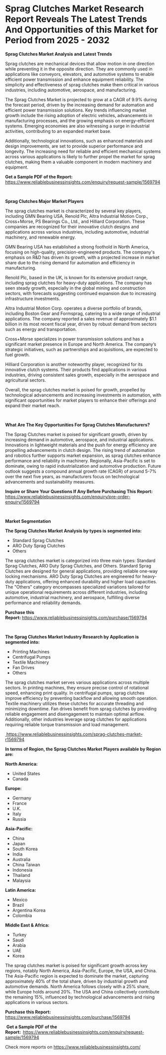 <p><h1>Sprag Clutches Market Research Report Reveals The Latest Trends And Opportunities of this Market for Period from 2025 - 2032</h1></p><p><strong>Sprag Clutches Market Analysis and Latest Trends</strong></p>
<p><p>Sprag clutches are mechanical devices that allow motion in one direction while preventing it in the opposite direction. They are commonly used in applications like conveyors, elevators, and automotive systems to enable efficient power transmission and enhance equipment reliability. The simplicity and effectiveness of sprag clutches make them critical in various industries, including automotive, aerospace, and manufacturing.</p><p>The Sprag Clutches Market is projected to grow at a CAGR of 9.9% during the forecast period, driven by the increasing demand for automation and efficient power transmission solutions. Key trends influencing market growth include the rising adoption of electric vehicles, advancements in manufacturing processes, and the growing emphasis on energy-efficient systems. Emerging economies are also witnessing a surge in industrial activities, contributing to an expanded market base. </p><p>Additionally, technological innovations, such as enhanced materials and design improvements, are set to provide superior performance and longevity. The increasing need for reliable and efficient mechanical systems across various applications is likely to further propel the market for sprag clutches, making them a valuable component in modern machinery and equipment.</p></p>
<p><strong>Get a Sample PDF of the Report:&nbsp;</strong> <a href="https://www.reliablebusinessinsights.com/enquiry/request-sample/1569794?utm_campaign=3288&utm_medium=2&utm_source=Github&utm_content=ia&utm_term=25032025&utm_id=sprag-clutches">https://www.reliablebusinessinsights.com/enquiry/request-sample/1569794</a></p>
<p>&nbsp;</p>
<p><strong>Sprag Clutches Major Market Players</strong></p>
<p><p>The sprag clutches market is characterized by several key players, including GMN Bearing USA, Renold Plc, Altra Industrial Motion Corp., Cross+Morse, PS Bearings Co., Ltd., and Hilliard Corporation. These companies are recognized for their innovative clutch designs and applications across various industries, including automotive, industrial machinery, and renewable energy.</p><p>GMN Bearing USA has established a strong foothold in North America, focusing on high-quality, precision-engineered products. The company's emphasis on R&D has driven its growth, with a projected increase in market share due to the rising demand for automation and efficiency in manufacturing.</p><p>Renold Plc, based in the UK, is known for its extensive product range, including sprag clutches for heavy-duty applications. The company has seen steady growth, especially in the global mining and construction sectors, with forecasts suggesting continued expansion due to increasing infrastructure investments.</p><p>Altra Industrial Motion Corp. operates a diverse portfolio of brands, including Boston Gear and Formsprag, catering to a wide range of industrial applications. The company reported a sales revenue of approximately $1.1 billion in its most recent fiscal year, driven by robust demand from sectors such as energy and transportation.</p><p>Cross+Morse specializes in power transmission solutions and has a significant market presence in Europe and North America. The company’s strategic initiatives, such as partnerships and acquisitions, are expected to fuel growth.</p><p>Hilliard Corporation is another noteworthy player, recognized for its innovative clutch systems. Their products find applications in various industries, driving consistent sales growth, especially in the aerospace and agricultural sectors.</p><p>Overall, the sprag clutches market is poised for growth, propelled by technological advancements and increasing investments in automation, with significant opportunities for market players to enhance their offerings and expand their market reach.</p></p>
<p>&nbsp;</p>
<p><strong>What Are The Key Opportunities For Sprag Clutches Manufacturers?</strong></p>
<p><p>The Sprag Clutches market is poised for significant growth, driven by increasing demand in automotive, aerospace, and industrial applications. Innovations in lightweight materials and the push for energy efficiency are propelling advancements in clutch design. The rising trend of automation and robotics further supports market expansion, as sprag clutches enhance performance and reliability in machinery. Regionally, Asia-Pacific is set to dominate, owing to rapid industrialization and automotive production. Future outlook suggests a compound annual growth rate (CAGR) of around 5-7% over the next five years, as manufacturers focus on technological advancements and sustainability measures.</p></p>
<p><strong>Inquire or Share Your Questions If Any Before Purchasing This Report:</strong> <a href="https://www.reliablebusinessinsights.com/enquiry/pre-order-enquiry/1569794?utm_campaign=3288&utm_medium=2&utm_source=Github&utm_content=ia&utm_term=25032025&utm_id=sprag-clutches">https://www.reliablebusinessinsights.com/enquiry/pre-order-enquiry/1569794</a></p>
<p>&nbsp;</p>
<p><strong>Market Segmentation</strong></p>
<p><strong>The Sprag Clutches Market Analysis by types is segmented into:</strong></p>
<p><ul><li>Standard Sprag Clutches</li><li>ARO Duty Sprag Clutches</li><li>Others</li></ul></p>
<p><p>The sprag clutches market is categorized into three main types: Standard Sprag Clutches, ARO Duty Sprag Clutches, and Others. Standard Sprag Clutches are designed for general applications, providing reliable one-way locking mechanisms. ARO Duty Sprag Clutches are engineered for heavy-duty applications, offering enhanced durability and higher load capacities. The "Others" category encompasses specialized variations tailored for unique operational requirements across different industries, including automotive, industrial machinery, and aerospace, fulfilling diverse performance and reliability demands.</p></p>
<p><strong>Purchase this Report:&nbsp;</strong><a href="https://www.reliablebusinessinsights.com/purchase/1569794?utm_campaign=3288&utm_medium=2&utm_source=Github&utm_content=ia&utm_term=25032025&utm_id=sprag-clutches">https://www.reliablebusinessinsights.com/purchase/1569794</a></p>
<p>&nbsp;</p>
<p><strong>The Sprag Clutches Market Industry Research by Application is segmented into:</strong></p>
<p><ul><li>Printing Machines</li><li>Centrifugal Pumps</li><li>Textile Machinery</li><li>Fan Drives</li><li>Others</li></ul></p>
<p><p>The sprag clutches market serves various applications across multiple sectors. In printing machines, they ensure precise control of rotational speed, enhancing print quality. In centrifugal pumps, sprag clutches improve efficiency by preventing backflow and allowing smooth operation. Textile machinery utilizes these clutches for accurate threading and minimizing downtime. Fan drives benefit from sprag clutches by providing reliable engagement and disengagement to maintain optimal airflow. Additionally, other industries leverage sprag clutches for applications requiring reliable torque transmission and load management.</p></p>
<p><a href="https://www.reliablebusinessinsights.com/sprag-clutches-market-r1569794?utm_campaign=3288&utm_medium=2&utm_source=Github&utm_content=ia&utm_term=25032025&utm_id=sprag-clutches">&nbsp;https://www.reliablebusinessinsights.com/sprag-clutches-market-r1569794</a></p>
<p><strong>In terms of Region, the Sprag Clutches Market Players available by Region are:</strong></p>
<p>
    <p> <strong> North America: </strong>
        <ul>
            <li>United States</li>
            <li>Canada</li>
        </ul>
        </p> 
    <p> <strong> Europe: </strong>
        <ul>
            <li>Germany</li>
            <li>France</li>
            <li>U.K.</li>
            <li>Italy</li>
            <li>Russia</li>
        </ul>
        </p> 
    <p> <strong> Asia-Pacific: </strong>
        <ul>
            <li>China</li>
            <li>Japan</li>
            <li>South Korea</li>
            <li>India</li>
            <li>Australia</li>
            <li>China Taiwan</li>
            <li>Indonesia</li>
            <li>Thailand</li>
            <li>Malaysia</li>
        </ul>
        </p> 
    <p> <strong> Latin America: </strong>
        <ul>
            <li>Mexico</li>
            <li>Brazil</li>
            <li>Argentina Korea</li>
            <li>Colombia</li>
        </ul>
        </p> 
    <p> <strong> Middle East & Africa: </strong>
        <ul>
            <li>Turkey</li>
            <li>Saudi</li>
            <li>Arabia</li>
            <li>UAE</li>
            <li>Korea</li>
        </ul>
    </p>
    </p>
<p><p>The sprag clutches market is poised for significant growth across key regions, notably North America, Asia-Pacific, Europe, the USA, and China. The Asia-Pacific region is expected to dominate the market, capturing approximately 40% of the total share, driven by industrial growth and automotive demands. North America follows closely with a 25% share, while Europe holds around 20%. The USA and China collectively contribute the remaining 15%, influenced by technological advancements and rising applications in various sectors.</p></p>
<p><strong>Purchase this Report: </strong><a href="https://www.reliablebusinessinsights.com/purchase/1569794?utm_campaign=3288&utm_medium=2&utm_source=Github&utm_content=ia&utm_term=25032025&utm_id=sprag-clutches">https://www.reliablebusinessinsights.com/purchase/1569794</a></p>
<p>&nbsp;<strong>Get a Sample PDF of the Report:&nbsp;&nbsp;</strong><a href="https://www.reliablebusinessinsights.com/enquiry/request-sample/1569794?utm_campaign=3288&utm_medium=2&utm_source=Github&utm_content=ia&utm_term=25032025&utm_id=sprag-clutches">https://www.reliablebusinessinsights.com/enquiry/request-sample/1569794</a></p>
<p><strong></strong></p>
<p>Check more reports on <a href="https://www.reliablebusinessinsights.com/?utm_campaign=3288&utm_medium=2&utm_source=Github&utm_content=ia&utm_term=25032025&utm_id=sprag-clutches">https://www.reliablebusinessinsights.com/</a></p>